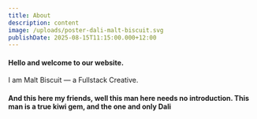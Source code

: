 ```yaml
---
title: About
description: content
image: /uploads/poster-dali-malt-biscuit.svg
publishDate: 2025-08-15T11:15:00.000+12:00
---
```

#### Hello and welcome to our website. 
I am Malt Biscuit — a Fullstack Creative. 
#### And this here my friends, well this man here needs no introduction. This man is a true kiwi gem, and the one and only Dali

